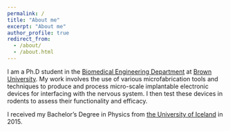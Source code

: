 ```yaml
---
permalink: /
title: "About me"
excerpt: "About me"
author_profile: true
redirect_from: 
  - /about/
  - /about.html
---
```



I am a Ph.D student in the [Biomedical Engineering Department](https://www.brown.edu/academics/biomedical-engineering/research) at [Brown University](https://www.brown.edu/). My work involves the use of various microfabrication tools and techniques to produce and process micro-scale implantable electronic devices for interfacing with the nervous system. I then test these devices in rodents to assess their functionality and efficacy.

I received my Bachelor’s Degree in Physics from [the University of Iceland](https://english.hi.is/university_of_iceland) in 2015. 


